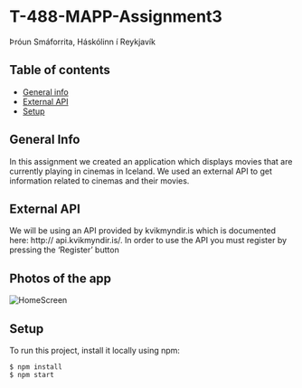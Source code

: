 # T-488-MAPP-Assignment3
Þróun Smáforrita, Háskólinn í Reykjavík

## Table of contents
* [General info](#general-info)
* [External API](#external-api)
* [Setup](#setup)

## General Info
In this assignment we created an application which displays movies that are currently
playing in cinemas in Iceland. We used an external API to get information related to cinemas and
their movies.

## External API
We will be using an API provided by kvikmyndir.is which is documented here: http://
api.kvikmyndir.is/. In order to use the API you must register by pressing the ‘Register’ button

## Photos of the app
![HomeScreen](https://scontent-arn2-1.xx.fbcdn.net/v/t1.15752-9/116300800_758451748249323_6572409932685655637_n.jpg?_nc_cat=101&_nc_sid=b96e70&_nc_ohc=WjApffiScf8AX9NgmEP&_nc_ht=scontent-arn2-1.xx&oh=fe31a7a9934b986b477f80a88d43792a&oe=5F495B97)

## Setup
To run this project, install it locally using npm:

```
$ npm install
$ npm start
```
